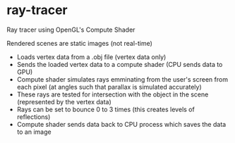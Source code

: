 # ray-tracer
Ray tracer using OpenGL's Compute Shader

Rendered scenes are static images (not real-time)

- Loads vertex data from a .obj file (vertex data only)
- Sends the loaded vertex data to a compute shader (CPU sends data to GPU)
- Compute shader simulates rays emminating from the user's screen from each pixel (at angles such that parallax is simulated accurately)
- These rays are tested for intersection with the object in the scene (represented by the vertex data)
- Rays can be set to bounce 0 to 3 times (this creates levels of reflections)
- Compute shader sends data back to CPU process which saves the data to an image
